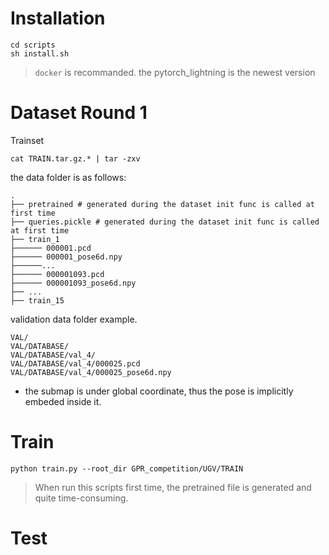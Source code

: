 
# Installation
```
cd scripts
sh install.sh
```
> `docker` is recommanded.
>  the pytorch_lightning is the newest version

# Dataset Round 1
Trainset
```
cat TRAIN.tar.gz.* | tar -zxv
```
the data folder is as follows:
```
.
├── pretrained # generated during the dataset init func is called at first time 
├── queries.pickle # generated during the dataset init func is called at first time 
├── train_1
├────── 000001.pcd
├────── 000001_pose6d.npy
├──────...
├────── 000001093.pcd
├────── 000001093_pose6d.npy
├── ...
├── train_15
```

validation data folder example.
```
VAL/
VAL/DATABASE/
VAL/DATABASE/val_4/
VAL/DATABASE/val_4/000025.pcd
VAL/DATABASE/val_4/000025_pose6d.npy
```

+ the submap is under global coordinate, thus the pose is implicitly embeded inside it.

# Train
```
python train.py --root_dir GPR_competition/UGV/TRAIN
```
> When run this scripts first time, the pretrained file is generated and quite time-consuming.
# Test
